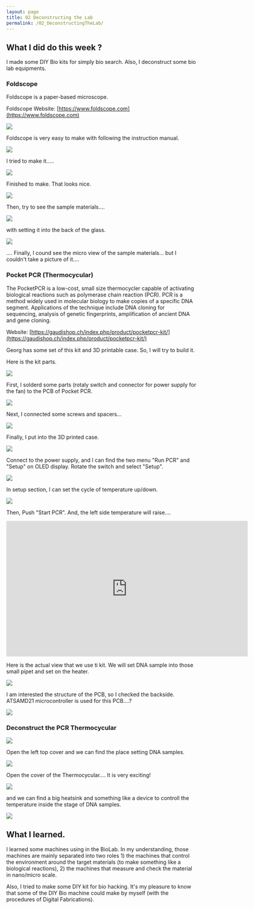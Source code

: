 ```yaml
---
layout: page
title: 02 Deconstructing the Lab
permalink: /02_DeconstructingTheLab/
---
```


## What I did do this week ? 

I made some DIY Bio kits for simply bio search. Also, I deconstruct some bio lab equipments.

### Foldscope

Foldscope is a paper-based microscope. 

Foldscope Website: [https://www.foldscope.com](https://www.foldscope.com)

![](../images/week02/IMG_0861.jpeg)

Foldscope is very easy to make with following the instruction manual.

![](../images/week02/IMG_0862.jpeg)

I tried to make it.....

![](../images/week02/IMG_0864.jpeg)

Finished to make. That looks nice.

![](../images/week02/IMG_0869.jpeg)

Then, try to see the sample materials....

![](../images/week02/IMG_0870.jpeg)

with setting it into the back of the glass.

![](../images/week02/IMG_0871.jpeg)

.... Finally, I cound see the micro view of the sample materials... but I couldn't take a picture of it.... 


### Pocket PCR (Thermocycular) 

The PocketPCR is a low-cost, small size thermocycler capable of activating biological reactions such as polymerase chain reaction (PCR). PCR is a method widely used in molecular biology to make copies of a specific DNA segment. Applications of the technique include DNA cloning for sequencing, analysis of genetic fingerprints, amplification of ancient DNA and gene cloning.

Website: [https://gaudishop.ch/index.php/product/pocketpcr-kit/](https://gaudishop.ch/index.php/product/pocketpcr-kit/)

Georg has some set of this kit and 3D printable case. So, I will try to build it.

Here is the kit parts.

![](../images/week02/IMG_0906.jpeg)

First, I solderd some parts (rotaly switch and connector for power supply for the fan) to the PCB of Pocket PCR.

![](../images/week02/IMG_0909.jpeg)

Next, I connected some screws and spacers... 

![](../images/week02/IMG_0914.jpeg)

Finally, I put into the 3D printed case.

![](../images/week02/IMG_0916.jpeg)

Connect to the power supply, and I can find the two menu "Run PCR" and "Setup" on OLED display. Rotate the switch and select "Setup".

![](../images/week02/IMG_0918.jpeg)

In setup section, I can set the cycle of temperature up/down.

![](../images/week02/IMG_0919.jpeg)

Then, Push "Start PCR". And, the left side temperature will raise.... 

<iframe src="https://player.vimeo.com/video/687819631?h=ea8e694a06" width="640" height="360" frameborder="0" allow="autoplay; fullscreen; picture-in-picture" allowfullscreen></iframe>

Here is the actual view that we use ti kit. We will set DNA sample into those small pipet and set on the heater.

![](../images/week02/IMG_0929.jpeg)

I am interested the structure of the PCB, so I checked the backside. ATSAMD21 microcontroller is used for this PCB....?

![](../images/week02/IMG_0925.jpeg)

### Deconstruct the PCR Thermocycular

![](../images/week02/IMG_0872.jpeg)

Open the left top cover and we can find the place setting DNA samples.

![](../images/week02/IMG_0875.jpeg)

Open the cover of the Thermocycular.... It is very exciting!

![](../images/week02/IMG_0886.jpeg)

and we can find a big heatsink and something like a device to controll the temperature inside the stage of DNA samples.

![](../images/week02/IMG_0887.jpeg)

## What I learned.

I learned some machines using in the BioLab. In my understanding, those machines are mainly separated into two roles 1) the machines that control the environment around the target materials (to make something like a biological reactions), 2) the machines that measure and check the material in nano/micro scale.

Also, I tried to make some DIY kit for bio hacking. It's my pleasure to know that some of the DIY Bio machine could make by myself (with the procedures of Digital Fabrications).

